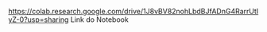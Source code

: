 https://colab.research.google.com/drive/1J8vBV82nohLbdBJfADnG4RarrUtIyZ-0?usp=sharing
Link do Notebook